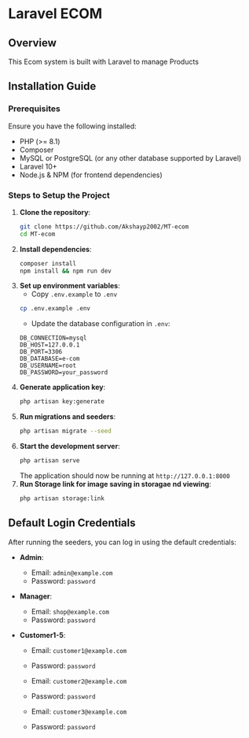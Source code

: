 # Laravel ECOM

## Overview

This Ecom system is built with Laravel to manage Products

## Installation Guide

### Prerequisites

Ensure you have the following installed:

-   PHP (>= 8.1)
-   Composer
-   MySQL or PostgreSQL (or any other database supported by Laravel)
-   Laravel 10+
-   Node.js & NPM (for frontend dependencies)

### Steps to Setup the Project

1. **Clone the repository**:
    ```bash
    git clone https://github.com/Akshayp2002/MT-ecom
    cd MT-ecom
    ```
2. **Install dependencies**:
    ```bash
    composer install
    npm install && npm run dev
    ```
3. **Set up environment variables**:
    - Copy `.env.example` to `.env`
    ```bash
    cp .env.example .env
    ```
    - Update the database configuration in `.env`:
    ```
    DB_CONNECTION=mysql
    DB_HOST=127.0.0.1
    DB_PORT=3306
    DB_DATABASE=e-com
    DB_USERNAME=root
    DB_PASSWORD=your_password
    ```
4. **Generate application key**:
    ```bash
    php artisan key:generate
    ```
5. **Run migrations and seeders**:
    ```bash
    php artisan migrate --seed
    ```
6. **Start the development server**:
    ```bash
    php artisan serve
    ```
    The application should now be running at `http://127.0.0.1:8000`
7. **Run Storage link for image saving in storagae nd viewing**:
    ```bash
    php artisan storage:link
    ```
## Default Login Credentials

After running the seeders, you can log in using the default credentials:

-   **Admin**:
    -   Email: `admin@example.com`
    -   Password: `password`
-   **Manager**:

    -   Email: `shop@example.com`
    -   Password: `password`
-   **Customer1-5**:

    -   Email: `customer1@example.com`
    -   Password: `password`

    -   Email: `customer2@example.com`
    -   Password: `password`

    -   Email: `customer3@example.com`
    -   Password: `password`